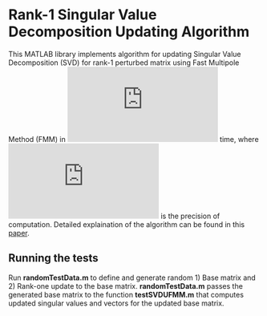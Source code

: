 # Rank-1 Singular Value Decomposition Updating Algorithm
This MATLAB library implements algorithm for updating Singular Value Decomposition (SVD) for rank-1 perturbed matrix using Fast Multipole Method (FMM) in ![Equation](https://latex.codecogs.com/gif.latex?%5Cinline%20%5Cbg_black%20O%28n%5E2%20%5C%20%5Ctext%7Blog%7D%28%5Cfrac%7B1%7D%7B%5Cepsilon%7D%29%29)  time, where ![Equation](https://latex.codecogs.com/gif.latex?%5Cinline%20%5Cbg_black%20%5Cepsilon) is the precision of computation. Detailed explaination of the algorithm can be found in this [paper](https://arxiv.org/abs/1707.08369).
## Running the tests
Run **randomTestData.m** to define and generate random 1) Base matrix and 2) Rank-one update to the base matrix. **randomTestData.m** passes the generated base matrix to the function **testSVDUFMM.m** that computes updated singular values and vectors for the updated base matrix.
